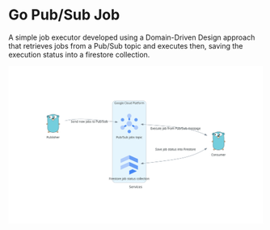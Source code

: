 # Go Pub/Sub Job

A simple job executor developed using a Domain-Driven Design approach that retrieves jobs from a Pub/Sub topic and executes then, saving the execution status into a firestore collection.

<div>
  <img src="https://github.com/gustapinto/go_pubsub_job/blob/main/scripts/services.png">
</div>
